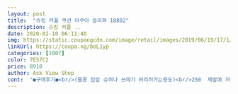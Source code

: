 ```yaml
---
layout: post 
title:  "슈킹 커플 쿠션 아쿠아 슬리퍼 18802" 
description: 슈킹 커플 ..
date: 2020-02-10 06:11:40 
img: https://static.coupangcdn.com/image/retail/images/2019/06/19/17/1/28419034-47e9-4f13-bf21-c142e3eff25e.jpg 
linkUrl: https://coupa.ng/boL1yp 
categories: [1007] 
color: 7E57C2 
price: 8910 
author: Ask View Shop 
cont:  "●구매후기●<br/>(물론 집앞 슈퍼나 쓰레기 버리러가는용도)<br/>250  제발에 저정도 남으니 260  주문한게 정사이즈인듯ㅎ<br/>260 샀다가 커서 신랑주고 255로 다시 샀어요.<br/>.<br/><br/>거실화 푹신하다고 2달사이에 몇개나 쿠션이 금새 꺼지고<br/>굽도 어느정도 있어서 발바닥도 안아프네요<br/>납작해져서 버린게 4~5개 인데.<br/>,<br/>넉넉하고 편해요.<br/>.<br/><br/>느낌이 있지만 발바닥 부분 검정색 쿠션감이<br/>다만 밑창이 화이트라 금방 더러워질 것 같아요.<br/>.<br/><br/>다있어에서 오천원짜리 쓰레빠 사서 신다가<br/>담주 화요일에 온다더니<br/>막상 받아보니<br/>말랑말랑하구<br/>뭐 하루 잠시 신고 써보지만<br/>바닥이 폭신해서 전 좋아요.<br/>.<br/><br/>블랙으로 해봤는데 나름 세련됬어요.<br/><br/>사무실서 신을거니 비싼거 아니어도 되잖아요.<br/>.<br/><br/>손으로 들었을땐 가벼운거에 비해 신으면 약간 무거운듯<br/>슬리퍼 편하게 신으려고 260  그냥 넉넉히 삼<br/>쓰레빠 잘못 사면<br/>애기 얼집 등원시킬때<br/>약간 무겁긴 하지만 못걸을 정도는 아니라 그것도 괜찮아요.<br/>.<br/>ㅎㅎ<br/>엄지발가락등 까이고 아픈데<br/>오늘 도착 2일만에 왔나봐요ㅎㅎ빠른배송<br/>요긴하게 신을려고요 ㅋㅋㅋㅋㅋ<br/>이 슬리퍼는 정사이즈인가봅니다<br/>이 참에 하나 장만 하자 싶어서<br/>이건 그러지 않을거 같아요<br/>일년 365일 열심히 신었더니 찢어졌네요 하핳<br/>잘 모르겠어요 그만큼 편하다는것 같아요<br/>잘신겠습니다 다음엔 255 주문해도될듯하네요<br/>주문해봤어요.<br/><br/>차라리 이 슬리퍼는 쿠션 꺼질일이 없을듯ㅎㅎ<br/>참고하시라고 사진찍어 올려요<br/>찾던중에 디자인이 좀 무난하고 저렴한거 같아<br/>충격을 완화시켜주는 좀 특별한것같아서 좋네요ㅎㅎ<br/>충격을 완화시켜줘서 그런지 다리가 땡긴다거나 발이 아픈건<br/>쿠션자체가 두껍진않은데 그 쿠션 소재 자체가<br/>평소 운동화 250 신는데요<br/>폭신폭신한게 너무 맘에 들어요<br/>항상 밝은색만 신다가<br/>화면상보다 실물이 더 괜찮았고<br/>" 
---
```

